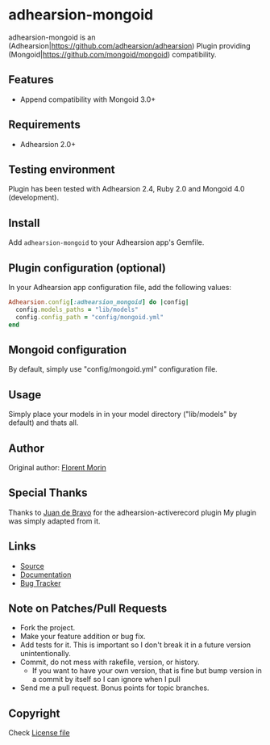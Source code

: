 adhearsion-mongoid
==================

adhearsion-mongoid is an (Adhearsion|https://github.com/adhearsion/adhearsion) Plugin providing (Mongoid|https://github.com/mongoid/mongoid) compatibility.

Features
--------

* Append compatibility with Mongoid 3.0+

Requirements
------------

* Adhearsion 2.0+

Testing environment
-------------------

Plugin has been tested with Adhearsion 2.4, Ruby 2.0 and Mongoid 4.0 (development).

Install
-------

Add `adhearsion-mongoid` to your Adhearsion app's Gemfile.

Plugin configuration (optional)
-------------------------------

In your Adhearsion app configuration file, add the following values:

```ruby
Adhearsion.config[:adhearsion_mongoid] do |config|
  config.models_paths = "lib/models"
  config.config_path = "config/mongoid.yml"
end
```

Mongoid configuration
---------------------

By default, simply use "config/mongoid.yml" configuration file.

Usage
-----

Simply place your models in in your model directory ("lib/models" by default) and thats all.


Author
------

Original author: [Florent Morin](https://github.com/florentmorin)

Special Thanks
--------------

Thanks to [Juan de Bravo](https://github.com/juandebravo) for the adhearsion-activerecord plugin
My plugin was simply adapted from it.

Links
-----
* [Source](https://github.com/morin-innovation/adhearsion-mongoid)
* [Documentation](http://rdoc.info/github/morin-innovation/adhearsion-mongoid/master/frames)
* [Bug Tracker](https://github.com/morin-innovation/adhearsion-mongoid/issues)

Note on Patches/Pull Requests
-----------------------------

* Fork the project.
* Make your feature addition or bug fix.
* Add tests for it. This is important so I don't break it in a future version unintentionally.
* Commit, do not mess with rakefile, version, or history.
  * If you want to have your own version, that is fine but bump version in a commit by itself so I can ignore when I pull
* Send me a pull request. Bonus points for topic branches.

Copyright
---------

Check [License file](https://github.com/morin-innovation/adhearsion-mongoid/blob/master/LICENSE)